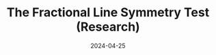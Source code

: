 ---
draft: false
title: The Fractional Line Symmetry Test (Research)
description: "An algorithm for determining poor-quality random data by symmetrically comparing the number of back-to-back bits meeting a certain criteria."
date: 2024-04-25
url: /articles/fls_test
---